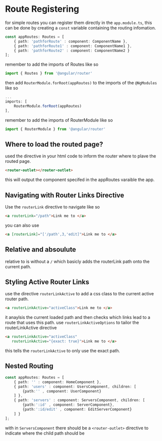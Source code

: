 # Route Registering

for simple routes you can register them directly in the `app.module.ts`, this can be done by 
creating a `const` variable containing the routing infomation.

```typescript
const appRoutes: Routes = [
    { path: 'pathforRoute' : component: ComponentName },
    { path: 'pathforRoute1' : component: ComponentName1 },
    { path: 'pathforRoute2' : component: ComponentName2 }
];
```

remember to add the imports of Routes like so

```typescript
import { Routes } from '@angular/router'
```

then add `RouterModule.forRoot(appRoutes)` to the imports of the `@NgModules` like so

```typescript
...
imports: [
    RouterModule.forRoot(appRoutes)
],
```

remember to add the imports of RouterModule like so

```typescript
import { RouterModule } from '@angular/router'
```
## Where to load the routed page?
used the directive in your html code to inform the router where to plave the routed page.
```html
<router-outlet></router-outlet>
```
this will output the component specifed in the appRoutes varaible the app.

## Navigating with Router Links Directive
Use the `routerLink` directive to navigate like so 

```html
<a routerLink="/path">Link me to </a>
```
you can also use

```html
<a [routerLink]="['/path',3,'edit]">Link me to </a>
```

## Relative and absoulute
relative to is without a `/` which basicly adds the routerLink path onto the current path. 

## Styling Active Router Links

use the directive `routerLinkActive` to add a css class to the current active router path.

```html
<a routerLinkActive="activeClass">Link me to </a>
```


it anaylsis the current  loaded path and then checks which links lead to a route that uses this path. 
use  `routerLinkActiveOptions` to tailor the routerLinkActive directive
```html
<a routerLinkActive="activeClass"
   routerLinkActive="{exact: true}">Link me to </a>
```
this tells the `routerLinkActive` to only use the exact path.

## Nested Routing

```typescript
const appRoutes: Routes = [
    { path: '' : component: HomeComponent },
    { path: 'users' : component: UsersComponent, children: [
        {path:'' , component: UserComponent}
    ] },
    { path: 'servers' : component: ServersComponent, children: [
        {path:':id' , component: ServerComponent},
        {path:':id/edit' , component: EditServerComponent}
    ] }
];
```
with in `ServersComponent` there should be a `<router-outlet>` directive to indicate where the child path should be 
